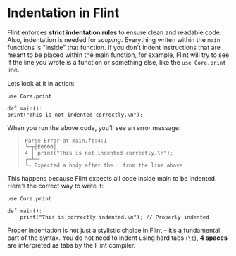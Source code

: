 # Indentation in Flint

Flint enforces **strict indentation rules** to ensure clean and readable code. Also, indentation is needed for _scoping_. Everything writen within the `main` functions is "inside" that function. If you don't indent instructions that are meant to be placed within the main function, for example, Flint will try to see if the line you wrote is a function or something else, like the `use Core.print` line.

Lets look at it in action:

```ft
use Core.print

def main():
print("This is not indented correctly.\n");
```

When you run the above code, you’ll see an error message:

> ```
> Parse Error at main.ft:4:1
> └─┬┤E0000│
> 4 │ print("This is not indented correctly.\n");
> ┌─┴─┘
> └─ Expected a body after the : from the line above
> ```

This happens because Flint expects all code inside main to be indented. Here’s the correct way to write it:

```ft
use Core.print

def main():
	print("This is correctly indented.\n"); // Properly indented
```

Proper indentation is not just a stylistic choice in Flint – it’s a fundamental part of the syntax. You do not need to indent using hard tabs (`\t`), **4 spaces** are interpreted as tabs by the Flint compiler.
